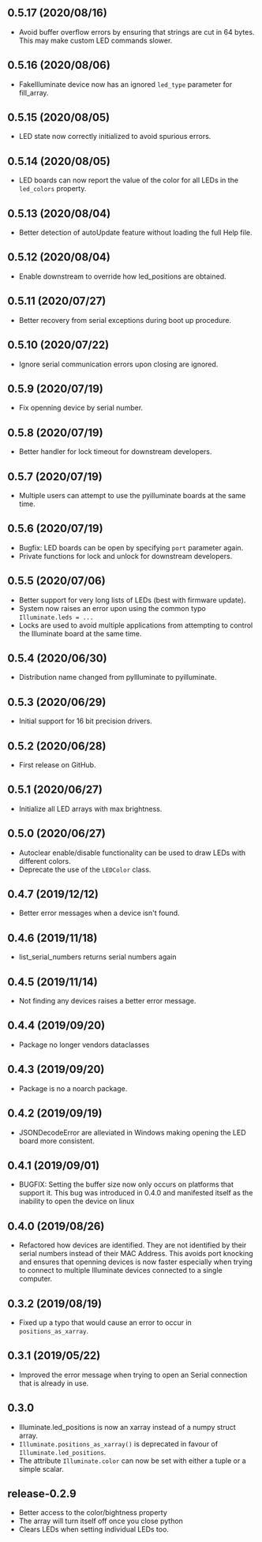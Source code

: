 ## 0.5.17 (2020/08/16)

 * Avoid buffer overflow errors by ensuring that strings are cut in 64 bytes.
   This may make custom LED commands slower.

## 0.5.16 (2020/08/06)

 * FakeIlluminate device now has an ignored `led_type` parameter for fill_array.

## 0.5.15 (2020/08/05)

 * LED state now correctly initialized to avoid spurious errors.

## 0.5.14 (2020/08/05)

 * LED boards can now report the value of the color for all LEDs in the
   `led_colors` property.

## 0.5.13 (2020/08/04)

 * Better detection of autoUpdate feature without loading the full Help file.

## 0.5.12 (2020/08/04)

 * Enable downstream to override how led_positions are obtained.

## 0.5.11 (2020/07/27)

 * Better recovery from serial exceptions during boot up procedure.

## 0.5.10 (2020/07/22)

 * Ignore serial communication errors upon closing are ignored.

## 0.5.9 (2020/07/19)

 * Fix openning device by serial number.

## 0.5.8 (2020/07/19)

 * Better handler for lock timeout for downstream developers.

## 0.5.7 (2020/07/19)

 * Multiple users can attempt to use the pyilluminate boards at the same time.

## 0.5.6 (2020/07/19)

 * Bugfix: LED boards can be open by specifying ``port`` parameter again.
 * Private functions for lock and unlock for downstream developers.

## 0.5.5 (2020/07/06)

 * Better support for very long lists of LEDs (best with firmware update).
 * System now raises an error upon using the common typo `Illuminate.leds = ...`
 * Locks are used to avoid multiple applications from attempting to control the
   Illuminate board at the same time.

## 0.5.4 (2020/06/30)

 * Distribution name changed from pyIlluminate to pyilluminate.

## 0.5.3 (2020/06/29)

 * Initial support for 16 bit precision drivers.

## 0.5.2 (2020/06/28)

 * First release on GitHub.

## 0.5.1 (2020/06/27)

 * Initialize all LED arrays with max brightness.

## 0.5.0 (2020/06/27)

 * Autoclear enable/disable functionality can be used to draw LEDs with
   different colors.
 * Deprecate the use of the `LEDColor` class.

## 0.4.7 (2019/12/12)

 * Better error messages when a device isn't found.

## 0.4.6 (2019/11/18)

 * list_serial_numbers returns serial numbers again

## 0.4.5 (2019/11/14)

 * Not finding any devices raises a better error message.

## 0.4.4 (2019/09/20)

 * Package no longer vendors dataclasses

## 0.4.3 (2019/09/20)

 * Package is no a noarch package.

## 0.4.2 (2019/09/19)

 * JSONDecodeError are alleviated in Windows making opening the LED board more
   consistent.

## 0.4.1 (2019/09/01)

 * BUGFIX: Setting the buffer size now only occurs on platforms that support
   it. This bug was introduced in 0.4.0 and manifested itself as the inability
   to open the device on linux

## 0.4.0 (2019/08/26)

 * Refactored how devices are identified. They are not identified by their
   serial numbers instead of their MAC Address. This avoids port knocking and
   ensures that openning devices is now faster especially when trying to
   connect to multiple Illuminate devices connected to a single computer.

## 0.3.2 (2019/08/19)

 * Fixed up a typo that would cause an error to occur in `positions_as_xarray`.

## 0.3.1 (2019/05/22)

 * Improved the error message when trying to open an Serial connection that is already in use.

## 0.3.0

 * Illuminate.led_positions is now an xarray instead of a numpy struct array.
 * ``Illuminate.positions_as_xarray()`` is deprecated in favour of ``Illuminate.led_positions``.
 * The attribute ``Illuminate.color`` can now be set with either a tuple or a simple scalar.

## release-0.2.9

 * Better access to the color/bightness property
 * The array will turn itself off once you close python
 * Clears LEDs when setting individual LEDs too.
